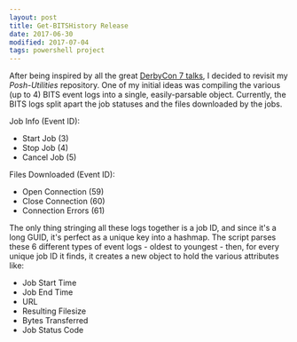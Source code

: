 ```yaml
---
layout: post
title: Get-BITSHistory Release
date: 2017-06-30
modified: 2017-07-04
tags: powershell project
---
```


After being inspired by all the great [DerbyCon 7 talks](https://technet.microsoft.com/en-us/library/hh413265.aspx), I decided to revisit my _Posh-Utilities_ repository. One of my initial ideas was compiling the various (up to 4) BITS event logs into a single, easily-parsable object.
Currently, the BITS logs split apart the job statuses and the files downloaded by the jobs.

Job Info (Event ID):
* Start Job (3)
* Stop Job (4)
* Cancel Job (5)

Files Downloaded (Event ID):
* Open Connection (59)
* Close Connection (60)
* Connection Errors (61)

The only thing stringing all these logs together is a job ID, and since it's a long GUID, it's perfect as a unique key into a hashmap. The script parses these 6 different types of event logs - oldest to youngest - then, for every unique job ID it finds, it creates a new object to hold the various attributes like:
* Job Start Time
* Job End Time
* URL
* Resulting Filesize
* Bytes Transferred
* Job Status Code
